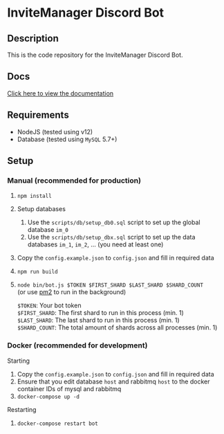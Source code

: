# InviteManager Discord Bot

## Description

This is the code repository for the InviteManager Discord Bot.

## Docs

[Click here to view the documentation](https://docs.invitemanager.co)

## Requirements

- NodeJS (tested using v12)
- Database (tested using `MySQL` 5.7+)

## Setup

### Manual (recommended for production)

1. `npm install`
1. Setup databases
   1. Use the `scripts/db/setup_db0.sql` script to set up the global database `im_0`
   1. Use the `scripts/db/setup_dbx.sql` script to set up the data databases `im_1`, `im_2`, ... (you need at least one)
1. Copy the `config.example.json` to `config.json` and fill in required data
1. `npm run build`
1. `node bin/bot.js $TOKEN $FIRST_SHARD $LAST_SHARD $SHARD_COUNT`  
   (or use [pm2](https://pm2.keymetrics.io/) to run in the background)

   `$TOKEN`: Your bot token  
   `$FIRST_SHARD`: The first shard to run in this process (min. 1)  
   `$LAST_SHARD`: The last shard to run in this process (min. 1)  
   `$SHARD_COUNT`: The total amount of shards across all processes (min. 1)

### Docker (recommended for development)

Starting

1. Copy the `config.example.json` to `config.json` and fill in required data
1. Ensure that you edit database `host` and rabbitmq `host` to the docker container IDs of mysql and rabbitmq
1. `docker-compose up -d`

Restarting

1. `docker-compose restart bot`
